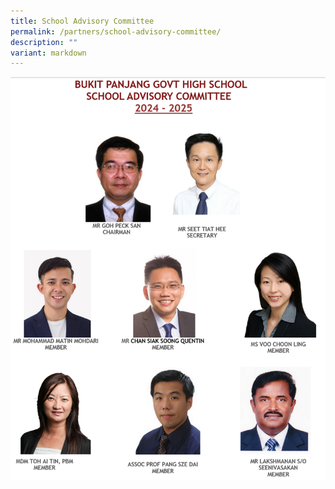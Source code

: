 ```yaml
---
title: School Advisory Committee
permalink: /partners/school-advisory-committee/
description: ""
variant: markdown
---
```

![](/images/SAC_2024.png)